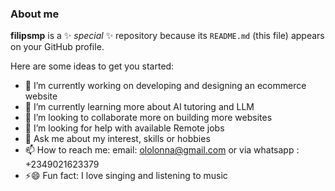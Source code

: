 ### About me


**filipsmp** is a ✨ _special_ ✨ repository because its `README.md` (this file) appears on your GitHub profile.

Here are some ideas to get you started:

- 🔭 I’m currently working on developing and designing an ecommerce website
- 🌱 I’m currently learning more about AI tutoring and LLM 
- 👯 I’m looking to collaborate more on building more websites 
- 🤔 I’m looking for help with available Remote jobs 
- 💬 Ask me about my interest, skills or hobbies 
- 📫 How to reach me: email: ololonna@gmail.com or via whatsapp : +2349021623379
- ⚡😄 Fun fact: I love singing and listening to music

